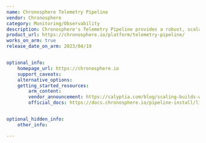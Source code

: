 ```yaml
---
name: Chronosphere Telemetry Pipeline
vendor: Chronosphere
category: Monitoring/Observability
description: Chronosphere's Telemetry Pipeline provides a robust, scalable solution for collecting, processing, and analyzing observability data. It optimizes monitoring, delivers actionable insights, and enhances operational efficiency across complex infrastructures, ensuring high performance and reliability.
product_url: https://chronosphere.io/platform/telemetry-pipeline/
works_on_arm: true
release_date_on_arm: 2023/04/19


optional_info:
    homepage_url: https://chronosphere.io
    support_caveats:
    alternative_options:
    getting_started_resources:
        arm_content: 
        vendor_announcement: https://calyptia.com/blog/scaling-builds-with-actuated
        official_docs: https://docs.chronosphere.io/pipeline-install/linux/ubuntu-server-linux


optional_hidden_info:
    other_info: 

---
```

